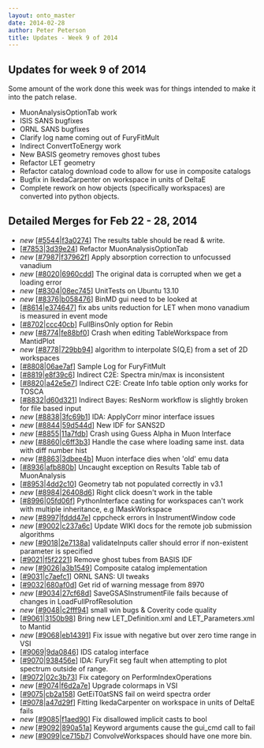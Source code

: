 ```yaml
---
layout: onto_master
date: 2014-02-28
author: Peter Peterson
title: Updates - Week 9 of 2014
---
```

Updates for week 9 of 2014
--------------------------
Some amount of the work done this week was for things intended to make it into the patch relase.
* MuonAnalysisOptionTab work
* ISIS SANS bugfixes
* ORNL SANS bugfixes
* Clarify log name coming out of FuryFitMult
* Indirect ConvertToEnergy work
* New BASIS geometry removes ghost tubes
* Refactor LET geometry
* Refactor catalog download code to allow for use in composite catalogs
* Bugfix in IkedaCarpenter on workspace in units of DeltaE
* Complete rework on how objects (specifically workspaces) are converted into python objects.

Detailed Merges for Feb 22 - 28, 2014
-------------------------------------
* *new* \[[#5544](http://trac.mantidproject.org/mantid/ticket/5544)|[f3a0274](https://github.com/mantidproject/mantid/commit/f3a02744b1d5e69b12607c7324fdab4409bcbe26)\] The results table should be read &amp; write.
* \[[#7853](http://trac.mantidproject.org/mantid/ticket/7853)|[3d39e24](https://github.com/mantidproject/mantid/commit/3d39e2498f4c657c59393d126d8df615ca193d09)\] Refactor MuonAnalysisOptionTab
* *new* \[[#7987](http://trac.mantidproject.org/mantid/ticket/7987)|[f37962f](https://github.com/mantidproject/mantid/commit/f37962fbbeaa55f5e293a456c7392686dc2aac9f)\] Apply absorption correction to unfocussed vanadium
* *new* \[[#8020](http://trac.mantidproject.org/mantid/ticket/8020)|[6960cdd](https://github.com/mantidproject/mantid/commit/6960cdde2ff763a93b6700ff8bb0f1dd90fbe7e5)\] The original data is corrupted when we get a loading error
* *new* \[[#8304](http://trac.mantidproject.org/mantid/ticket/8304)|[08ec745](https://github.com/mantidproject/mantid/commit/08ec745dd02f26c138798b9c46ad3f93c1b49cc4)\] UnitTests on Ubuntu 13.10
* *new* \[[#8376](http://trac.mantidproject.org/mantid/ticket/8376)|[b058476](https://github.com/mantidproject/mantid/commit/b058476c004c968100bb1571dfda9d0da4184f09)\] BinMD gui need to be looked at
* \[[#8614](http://trac.mantidproject.org/mantid/ticket/8614)|[e374647](https://github.com/mantidproject/mantid/commit/e374647b3780a922cfba34fbf248b5ed5cae5497)\] fix abs units reduction for LET when mono vanadium is measured in event mode
* \[[#8702](http://trac.mantidproject.org/mantid/ticket/8702)|[ccc40cb](https://github.com/mantidproject/mantid/commit/ccc40cb1fd8457a2e26bc6d4b4cf67e76370913f)\] FullBinsOnly option for Rebin
* *new* \[[#8774](http://trac.mantidproject.org/mantid/ticket/8774)|[fe88bf0](https://github.com/mantidproject/mantid/commit/fe88bf059a7eb90af2fa17f90cfbb9af4be666ad)\] Crash when editing TableWorkspace from MantidPlot
* *new* \[[#8778](http://trac.mantidproject.org/mantid/ticket/8778)|[729bb94](https://github.com/mantidproject/mantid/commit/729bb94ba411daf64395c265f2e6946455ab4c54)\] algorithm to interpolate  S(Q,E) from a set of 2D workspaces
* \[[#8808](http://trac.mantidproject.org/mantid/ticket/8808)|[06ae7af](https://github.com/mantidproject/mantid/commit/06ae7af5948fce5c112d3eb8c903e946b6cfa745)\] Sample Log for FuryFitMult
* \[[#8819](http://trac.mantidproject.org/mantid/ticket/8819)|[e8f39c6](https://github.com/mantidproject/mantid/commit/e8f39c65c3b0af2f325a7f13ab36e575326e6b7c)\] Indirect C2E: Spectra min/max is inconsistent
* \[[#8820](http://trac.mantidproject.org/mantid/ticket/8820)|[a42e5e7](https://github.com/mantidproject/mantid/commit/a42e5e763fefc9812354e7f528891d06d58a1af9)\] Indirect C2E: Create Info table option only works for TOSCA
* \[[#8832](http://trac.mantidproject.org/mantid/ticket/8832)|[d60d321](https://github.com/mantidproject/mantid/commit/d60d321a93a1a49112fb9039c871799cf5eeac37)\] Indirect Bayes: ResNorm workflow is slightly broken for file based input
* *new* \[[#8838](http://trac.mantidproject.org/mantid/ticket/8838)|[3fc69b1](https://github.com/mantidproject/mantid/commit/3fc69b13f4e750b06e891da7b3e813e120eafb17)\] IDA: ApplyCorr minor interface issues
* *new* \[[#8844](http://trac.mantidproject.org/mantid/ticket/8844)|[59d544d](https://github.com/mantidproject/mantid/commit/59d544d5970ef44760400255e8cad86db4e2818d)\] New IDF for SANS2D
* *new* \[[#8855](http://trac.mantidproject.org/mantid/ticket/8855)|[11a7fdb](https://github.com/mantidproject/mantid/commit/11a7fdbbbd66fc7ede8899acb44c838fef697bc6)\] Crash using Guess Alpha in Muon Interface
* *new* \[[#8860](http://trac.mantidproject.org/mantid/ticket/8860)|[c6ff3b3](https://github.com/mantidproject/mantid/commit/c6ff3b3e9efb45df34d1c657a635a069b5ae6514)\] Handle the case where loading same inst. data with diff number hist
* *new* \[[#8863](http://trac.mantidproject.org/mantid/ticket/8863)|[3dbee4b](https://github.com/mantidproject/mantid/commit/3dbee4bb9d549ae04e08767cc0fb6b84e57c5732)\] Muon interface dies when 'old' emu data
* \[[#8936](http://trac.mantidproject.org/mantid/ticket/8936)|[afb880b](https://github.com/mantidproject/mantid/commit/afb880b5de30cd786842158ff915c95f836e37cd)\] Uncaught exception on Results Table tab of MuonAnalysis
* \[[#8953](http://trac.mantidproject.org/mantid/ticket/8953)|[4dd2c10](https://github.com/mantidproject/mantid/commit/4dd2c10a82c0116ad276efc0b5871660f361622e)\] Geometry tab not populated correctly in v3.1
* *new* \[[#8984](http://trac.mantidproject.org/mantid/ticket/8984)|[26408d6](https://github.com/mantidproject/mantid/commit/26408d66f0b23babef4b6f8338d7949ef73016c4)\] Right click doesn't work in the table
* \[[#8996](http://trac.mantidproject.org/mantid/ticket/8996)|[05fd06f](https://github.com/mantidproject/mantid/commit/05fd06fca4923e9aca9d68fefb91bab29948bd32)\] PythonInterface casting for workspaces can't work with multiple inheritance, e.g IMaskWorkspace
* *new* \[[#8997](http://trac.mantidproject.org/mantid/ticket/8997)|[fddd47e](https://github.com/mantidproject/mantid/commit/fddd47e09455f0e77aa3e048d430d8ad6a724ee2)\] cppcheck errors in InstrumentWindow code
* *new* \[[#9002](http://trac.mantidproject.org/mantid/ticket/9002)|[c237a6c](https://github.com/mantidproject/mantid/commit/c237a6caf43efea39f0c21763ebbcfb8a358b9df)\] Update WIKI docs for the remote job submission algorithms
* *new* \[[#9018](http://trac.mantidproject.org/mantid/ticket/9018)|[2e7138a](https://github.com/mantidproject/mantid/commit/2e7138a40580fc650c591b031be6b3eaf9972e00)\] validateInputs caller should error if non-existent parameter is specified
* \[[#9021](http://trac.mantidproject.org/mantid/ticket/9021)|[f5f2221](https://github.com/mantidproject/mantid/commit/f5f22215fa743ed347e162e227a1b419939993f8)\] Remove ghost tubes from BASIS IDF
* *new* \[[#9026](http://trac.mantidproject.org/mantid/ticket/9026)|[a3b1549](https://github.com/mantidproject/mantid/commit/a3b15492885f38d32ad666ee507d956b0e16b14d)\] Composite catalog implementation
* \[[#9031](http://trac.mantidproject.org/mantid/ticket/9031)|[c7aefc1](https://github.com/mantidproject/mantid/commit/c7aefc16ca4b1a5b6159f5f1dead3389e2f5ea78)\] ORNL SANS: UI tweaks
* \[[#9032](http://trac.mantidproject.org/mantid/ticket/9032)|[680af0d](https://github.com/mantidproject/mantid/commit/680af0df21b18b52038f40b6a9b2f4ee936c7059)\] Get rid of warning message from 8970
* *new* \[[#9034](http://trac.mantidproject.org/mantid/ticket/9034)|[27cf68d](https://github.com/mantidproject/mantid/commit/27cf68d378ceb2697c1fbf586eb26e66e19b5447)\] SaveGSASInstrumentFile fails because of changes in LoadFullProfResolution
* *new* \[[#9048](http://trac.mantidproject.org/mantid/ticket/9048)|[c2fff94](https://github.com/mantidproject/mantid/commit/c2fff94a55bd7437e94ee2d53ad8ec658604a44d)\] small win bugs &amp; Coverity code quality
* \[[#9061](http://trac.mantidproject.org/mantid/ticket/9061)|[3150b98](https://github.com/mantidproject/mantid/commit/3150b9895486da7fc6c054f373cc45fe42969841)\] Bring new LET_Definition.xml and LET_Parameters.xml to Mantid
* *new* \[[#9068](http://trac.mantidproject.org/mantid/ticket/9068)|[eb14391](https://github.com/mantidproject/mantid/commit/eb14391f0ae0497e2eded9e1f98e4f2f5016ce7b)\] Fix issue with negative but over zero time range in VSI
* \[[#9069](http://trac.mantidproject.org/mantid/ticket/9069)|[9da0846](https://github.com/mantidproject/mantid/commit/9da084670a7b56b44f252ddd857f8f848566cc57)\] IDS catalog interface
* \[[#9070](http://trac.mantidproject.org/mantid/ticket/9070)|[938456e](https://github.com/mantidproject/mantid/commit/938456e705f7d900ab951d343b810afcec0701db)\] IDA: FuryFit seg fault when attempting to plot spectrum outside of range.
* \[[#9072](http://trac.mantidproject.org/mantid/ticket/9072)|[02c3b73](https://github.com/mantidproject/mantid/commit/02c3b736ee836df23be58a151df58fb17d538c63)\] Fix category on PerformIndexOperations
* *new* \[[#9074](http://trac.mantidproject.org/mantid/ticket/9074)|[f6d2a7e](https://github.com/mantidproject/mantid/commit/f6d2a7e9c2b3208a30f873f300bd3b9fce6cd3d8)\] Upgrade colormaps in VSI
* \[[#9075](http://trac.mantidproject.org/mantid/ticket/9075)|[cb2a158](https://github.com/mantidproject/mantid/commit/cb2a158fd7d69f939a481c31e802d5e18121fce4)\] GetEiT0atSNS fail on weird spectra order
* \[[#9078](http://trac.mantidproject.org/mantid/ticket/9078)|[a47d29f](https://github.com/mantidproject/mantid/commit/a47d29f0b83050e1e5992d82176a9650af1f5d5f)\] Fitting IkedaCarpenter on workspace in units of DeltaE fails
* *new* \[[#9085](http://trac.mantidproject.org/mantid/ticket/9085)|[f1aed90](https://github.com/mantidproject/mantid/commit/f1aed905accdb74bcbe9eef3ef56c15aee37d6b0)\] Fix disallowed implicit casts to bool
* *new* \[[#9092](http://trac.mantidproject.org/mantid/ticket/9092)|[890a51a](https://github.com/mantidproject/mantid/commit/890a51ab4be766011925367ab75d7d677e3ffcb2)\] Keyword arguments cause the gui_cmd call to fail
* *new* \[[#9099](http://trac.mantidproject.org/mantid/ticket/9099)|[ce715b7](https://github.com/mantidproject/mantid/commit/ce715b75f11f021f0b300c7302fd0d93cbabb9bd)\] ConvolveWorkspaces should have one more bin.
